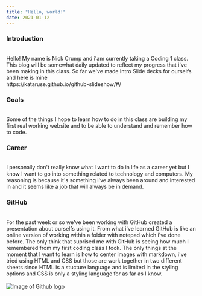 ```yaml
---
title: "Hello, world!"
date: 2021-01-12
---
```

<h3>Introduction</h3>
<br/>
Hello! My name is Nick Crump and i'am currently taking a Coding 1 class. 
This blog will be somewhat daily updated to reflect my progress that i've been making in this class. 
So far we've made Intro Slide decks for ourselfs and here is mine
<br/>
https://kataruse.github.io/github-slideshow/#/
<br/>
<h3>Goals</h3>
<br/>
Some of the things I hope to learn how to do in this class are building my first real working website and to be able to understand and remember how to code.
<br/>
<h3>Career</h2>
<br/>
I personally don't really know what I want to do in life as a career yet but I know I want to go into something related 
to technology and computers. My reasoning is because it's something i've always been around and interested in and it seems 
like a job that will always be in demand.
<br/>
<h3>GitHub</h2>
<br/>
For the past week or so we've been working with GitHub created a presentation about ourselfs using it. 
From what i've learned GitHub is like an online version of working within a folder with notepad which i've done before. 
The only think that suprised me with GitHub is seeing how much I remembered from my first coding class I took. The only 
things at the moment that I want to learn is how to center images with markdown, i've tried using HTML and CSS but those 
are work together in two different sheets since HTML is a stucture language and is limited in the styling options and CSS is only a styling language 
for as far as I know.
<br/>
<br/>
<img src="https://image.flaticon.com/icons/png/512/25/25231.png" alt="Image of Github logo" />
